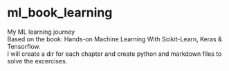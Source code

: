 # ml_book_learning
My ML learning journey \
Based on the book: Hands-on Machine Learning With Scikit-Learn, Keras & Tensorflow. \
I will create a dir for each chapter and create python and markdown files to solve the excercises.